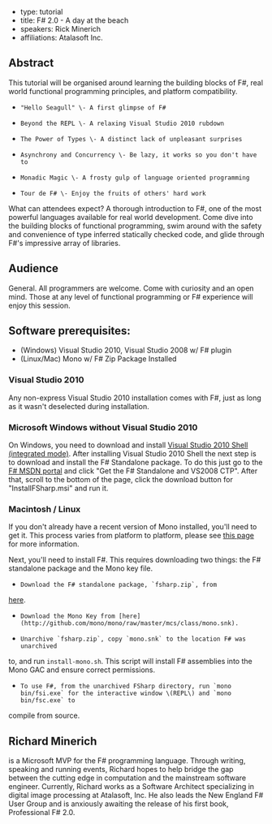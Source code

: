 - type: tutorial
- title: F# 2.0 \- A day at the beach
- speakers: Rick Minerich
- affiliations: Atalasoft Inc.


## Abstract
This tutorial will be organised around learning the building blocks of F#,
real world functional programming principles, and platform compatibility.

+     "Hello Seagull" \- A first glimpse of F#

+     Beyond the REPL \- A relaxing Visual Studio 2010 rubdown

+     The Power of Types \- A distinct lack of unpleasant surprises

+     Asynchrony and Concurrency \- Be lazy, it works so you don't have to

+     Monadic Magic \- A frosty gulp of language oriented programming

+     Tour de F# \- Enjoy the fruits of others' hard work

What can attendees expect?  A thorough introduction to F#, one of the most
powerful languages available for real world development.  Come dive into the
building blocks of functional programming, swim around with the safety and
convenience of type inferred statically checked code, and glide through F#'s
impressive array of libraries.

## Audience
General.  All programmers are welcome.  Come with curiosity and an
open mind.  Those at any level of functional programming or F# experience
will enjoy this session.

## Software prerequisites:
- \(Windows\) Visual Studio 2010, Visual Studio 2008 w/ F# plugin
- \(Linux/Mac\) Mono w/ F# Zip Package Installed

### Visual Studio 2010
Any non-express Visual Studio 2010 installation comes with F#, just as long
as it wasn't deselected during installation.

### Microsoft Windows without Visual Studio 2010
On Windows, you need to download and install [Visual Studio 2010 Shell
\(integrated mode\)](http://www.microsoft.com/downloads/en/details.aspx?FamilyID=8e5aa7b6-8436-43f0-b778-00c3bca733d3&displaylang=en).
After installing Visual Studio 2010 Shell the next step is to download and
install the F# Standalone package.  To do this just go to the [F# MSDN
portal](http://msdn.microsoft.com/en-us/fsharp/default.aspx) and click
"Get the F# Standalone and VS2008 CTP". After that, scroll to the bottom of the page, click the download button for "InstallFSharp.msi" and run it.

### Macintosh / Linux
If you don't already have a recent version of Mono installed, you'll need to
get it.  This process varies from platform to platform, please see
[this page](http://www.mono-project.com/Getting_Mono) for more information.

Next, you'll need to install F#.  This requires downloading two things: the
F# standalone package and the Mono key file.

+     Download the F# standalone package, `fsharp.zip`, from
[here](http://www.microsoft.com/downloads/en/details.aspx?FamilyID=f8c623ae-aef6-4a06-a185-05f59be47d67&displaylang=en).

+     Download the Mono Key from [here](http://github.com/mono/mono/raw/master/mcs/class/mono.snk).

+     Unarchive `fsharp.zip`, copy `mono.snk` to the location F# was unarchived
to, and run `install-mono.sh`.  This script will install F# assemblies into
the Mono GAC and ensure correct permissions.

+     To use F#, from the unarchived FSharp directory, run `mono bin/fsi.exe` for the interactive window \(REPL\) and `mono bin/fsc.exe` to
compile from source.


## Richard Minerich
is a Microsoft MVP for the F# programming language.
Through writing, speaking and running events, Richard hopes to help bridge
the gap between the cutting edge in computation and the mainstream software
engineer.  Currently, Richard works as a Software Architect specializing in
digital image processing at Atalasoft, Inc.  He also leads the New England
F# User Group and is anxiously awaiting the release of his first book,
Professional F# 2.0.
